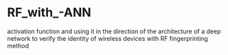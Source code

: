# RF_with_-ANN
activation function and using it in the direction of the architecture of a deep network to verify the identity of wireless devices with RF fingerprinting method
